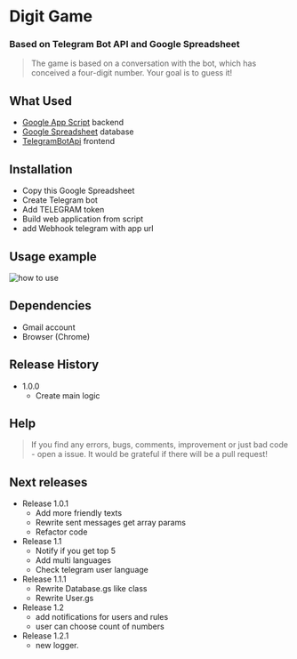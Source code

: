 # Digit Game

### Based on Telegram Bot API and Google Spreadsheet

> The game is based on a conversation with the bot, which has conceived a four-digit number. Your goal is to guess it!

## What Used
  * [Google App Script](https://developers.google.com/apps-script/) backend
  * [Google Spreadsheet](https://www.google.com/sheets/about/) database
  * [TelegramBotApi](https://telegram.org/blog/bot-revolution) frontend
## Installation
* Copy this Google Spreadsheet
* Create Telegram bot
* Add TELEGRAM token
* Build web application from script
* add Webhook telegram with app url

## Usage example
![how to use](https://raw.githubusercontent.com/Miicky/digitsgame/master/img/digit.gif)

## Dependencies
* Gmail account
* Browser (Chrome)

## Release History
* 1.0.0
    * Create main logic

## Help
> If you find any errors, bugs, comments, improvement or just bad code - open a issue. It would be grateful if there will be a pull request!

## Next releases
* Release 1.0.1
  * Add more friendly texts
  * Rewrite sent messages get array params
  * Refactor code
* Release 1.1
  * Notify if you get top 5
  * Add multi languages
  * Check telegram user language
* Release 1.1.1
  * Rewrite Database.gs like class
  * Rewrite User.gs
* Release 1.2
  * add notifications for users and rules
  * user can choose count of numbers
* Release 1.2.1
  * new logger.
   
